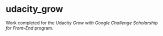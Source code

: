 # udacity_grow
Work completed for the Udacity _Grow with Google Challenge Scholarship for Front-End_ program.

